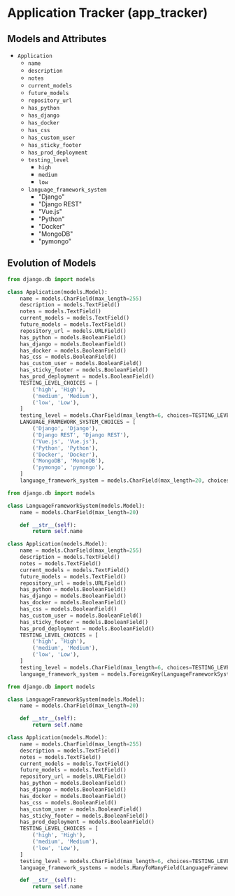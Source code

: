# Application Tracker (app_tracker)

## Models and Attributes

* `Application`
    * `name`
    * `description`
    * `notes`
    * `current_models`
    * `future_models`
    * `repository_url`
    * `has_python`
    * `has_django`
    * `has_docker`
    * `has_css`
    * `has_custom_user`
    * `has_sticky_footer`
    * `has_prod_deployment`
    * `testing_level`
        * `high`
        * `medium`
        * `low`
    * `language_framework_system`
        * "Django"
        * "Django REST"
        * "Vue.js"
        * "Python"
        * "Docker"
        * "MongoDB"
        * "pymongo"

## Evolution of Models

```python
from django.db import models

class Application(models.Model):
    name = models.CharField(max_length=255)
    description = models.TextField()
    notes = models.TextField()
    current_models = models.TextField()
    future_models = models.TextField()
    repository_url = models.URLField()
    has_python = models.BooleanField()
    has_django = models.BooleanField()
    has_docker = models.BooleanField()
    has_css = models.BooleanField()
    has_custom_user = models.BooleanField()
    has_sticky_footer = models.BooleanField()
    has_prod_deployment = models.BooleanField()
    TESTING_LEVEL_CHOICES = [
        ('high', 'High'),
        ('medium', 'Medium'),
        ('low', 'Low'),
    ]
    testing_level = models.CharField(max_length=6, choices=TESTING_LEVEL_CHOICES)
    LANGUAGE_FRAMEWORK_SYSTEM_CHOICES = [
        ('Django', 'Django'),
        ('Django REST', 'Django REST'),
        ('Vue.js', 'Vue.js'),
        ('Python', 'Python'),
        ('Docker', 'Docker'),
        ('MongoDB', 'MongoDB'),
        ('pymongo', 'pymongo'),
    ]
    language_framework_system = models.CharField(max_length=20, choices=LANGUAGE_FRAMEWORK_SYSTEM_CHOICES)
```

```python
from django.db import models

class LanguageFrameworkSystem(models.Model):
    name = models.CharField(max_length=20)

    def __str__(self):
        return self.name

class Application(models.Model):
    name = models.CharField(max_length=255)
    description = models.TextField()
    notes = models.TextField()
    current_models = models.TextField()
    future_models = models.TextField()
    repository_url = models.URLField()
    has_python = models.BooleanField()
    has_django = models.BooleanField()
    has_docker = models.BooleanField()
    has_css = models.BooleanField()
    has_custom_user = models.BooleanField()
    has_sticky_footer = models.BooleanField()
    has_prod_deployment = models.BooleanField()
    TESTING_LEVEL_CHOICES = [
        ('high', 'High'),
        ('medium', 'Medium'),
        ('low', 'Low'),
    ]
    testing_level = models.CharField(max_length=6, choices=TESTING_LEVEL_CHOICES)
    language_framework_system = models.ForeignKey(LanguageFrameworkSystem, on_delete=models.CASCADE)
```

```python
from django.db import models

class LanguageFrameworkSystem(models.Model):
    name = models.CharField(max_length=20)

    def __str__(self):
        return self.name

class Application(models.Model):
    name = models.CharField(max_length=255)
    description = models.TextField()
    notes = models.TextField()
    current_models = models.TextField()
    future_models = models.TextField()
    repository_url = models.URLField()
    has_python = models.BooleanField()
    has_django = models.BooleanField()
    has_docker = models.BooleanField()
    has_css = models.BooleanField()
    has_custom_user = models.BooleanField()
    has_sticky_footer = models.BooleanField()
    has_prod_deployment = models.BooleanField()
    TESTING_LEVEL_CHOICES = [
        ('high', 'High'),
        ('medium', 'Medium'),
        ('low', 'Low'),
    ]
    testing_level = models.CharField(max_length=6, choices=TESTING_LEVEL_CHOICES)
    language_framework_systems = models.ManyToManyField(LanguageFrameworkSystem)

    def __str__(self):
        return self.name
```
